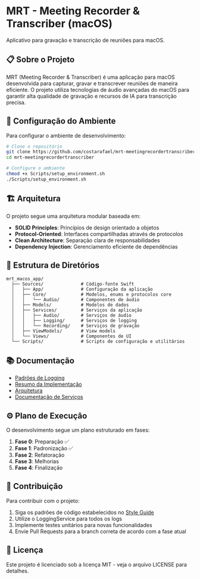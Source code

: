 # MRT - Meeting Recorder & Transcriber (macOS)

Aplicativo para gravação e transcrição de reuniões para macOS.

## 📋 Sobre o Projeto

MRT (Meeting Recorder & Transcriber) é uma aplicação para macOS desenvolvida para capturar, gravar e transcrever reuniões de maneira eficiente. O projeto utiliza tecnologias de áudio avançadas do macOS para garantir alta qualidade de gravação e recursos de IA para transcrição precisa.

## 🚀 Configuração do Ambiente

Para configurar o ambiente de desenvolvimento:

```bash
# Clone o repositório
git clone https://github.com/costarafael/mrt-meetingrecordertranscriber.git
cd mrt-meetingrecordertranscriber

# Configure o ambiente
chmod +x Scripts/setup_environment.sh
./Scripts/setup_environment.sh
```

## 🏗️ Arquitetura

O projeto segue uma arquitetura modular baseada em:

- **SOLID Principles**: Princípios de design orientado a objetos
- **Protocol-Oriented**: Interfaces compartilhadas através de protocolos
- **Clean Architecture**: Separação clara de responsabilidades
- **Dependency Injection**: Gerenciamento eficiente de dependências

## 📁 Estrutura de Diretórios

```
mrt_macos_app/
  ├── Sources/              # Código-fonte Swift
  │   ├── App/              # Configuração da aplicação
  │   ├── Core/             # Modelos, enums e protocolos core
  │   │   └── Audio/        # Componentes de áudio
  │   ├── Models/           # Modelos de dados
  │   ├── Services/         # Serviços da aplicação
  │   │   ├── Audio/        # Serviços de áudio
  │   │   ├── Logging/      # Serviços de logging
  │   │   └── Recording/    # Serviços de gravação
  │   ├── ViewModels/       # View models
  │   └── Views/            # Componentes de UI
  └── Scripts/              # Scripts de configuração e utilitários
```

## 📚 Documentação

- [Padrões de Logging](LOGGING_STANDARD.md)
- [Resumo da Implementação](IMPLEMENTATION_SUMMARY.md)
- [Arquitetura](ARQUITETURA.md)
- [Documentação de Serviços](SERVICES_DOCUMENTATION.md)

## ⚙️ Plano de Execução

O desenvolvimento segue um plano estruturado em fases:

1. **Fase 0**: Preparação ✅
2. **Fase 1**: Padronização ✅
3. **Fase 2**: Refatoração
4. **Fase 3**: Melhorias
5. **Fase 4**: Finalização

## 🤝 Contribuição

Para contribuir com o projeto:

1. Siga os padrões de código estabelecidos no [Style Guide](STYLE_GUIDE.md)
2. Utilize o LoggingService para todos os logs
3. Implemente testes unitários para novas funcionalidades
4. Envie Pull Requests para a branch correta de acordo com a fase atual

## 📄 Licença

Este projeto é licenciado sob a licença MIT - veja o arquivo LICENSE para detalhes. 